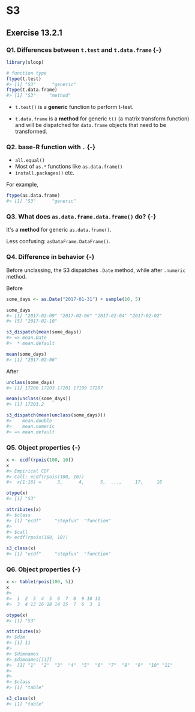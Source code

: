 # S3

## Exercise 13.2.1 

### Q1. Differences between `t.test` and `t.data.frame` {-}


```r
library(sloop)

# function type
ftype(t.test)
#> [1] "S3"      "generic"
ftype(t.data.frame)
#> [1] "S3"     "method"
```

- `t.test()` is a **generic** function to perform t-test.

- `t.data.frame` is a **method** for generic `t()` (a matrix transform function) and will be dispatched for `data.frame` objects that need to be transformed.

### Q2. base-R function with `.` {-}

- `all.equal()`
- Most of `as.*` functions like `as.data.frame()`
- `install.packages()`
etc.

For example,


```r
ftype(as.data.frame)
#> [1] "S3"      "generic"
```

### Q3. What does `as.data.frame.data.frame()` do? {-}
 
It's a **method** for generic `as.data.frame()`.

Less confusing: `asDataFrame.DataFrame()`.

### Q4. Difference in behavior {-}

Before unclassing, the S3 dispatches `.Date` method, while after `.numeric` method.

Before


```r
some_days <- as.Date("2017-01-31") + sample(10, 5)

some_days
#> [1] "2017-02-09" "2017-02-06" "2017-02-04" "2017-02-02"
#> [5] "2017-02-10"

s3_dispatch(mean(some_days))
#> => mean.Date
#>  * mean.default

mean(some_days)
#> [1] "2017-02-06"
```

After


```r
unclass(some_days)
#> [1] 17206 17203 17201 17199 17207

mean(unclass(some_days))
#> [1] 17203.2

s3_dispatch(mean(unclass(some_days)))
#>    mean.double
#>    mean.numeric
#> => mean.default
```

### Q5. Object properties {-}


```r
x <- ecdf(rpois(100, 10))
x
#> Empirical CDF 
#> Call: ecdf(rpois(100, 10))
#>  x[1:16] =      3,      4,      5,  ...,     17,     18

otype(x)
#> [1] "S3"

attributes(x)
#> $class
#> [1] "ecdf"     "stepfun"  "function"
#> 
#> $call
#> ecdf(rpois(100, 10))

s3_class(x)
#> [1] "ecdf"     "stepfun"  "function"
```

### Q6. Object properties {-}


```r
x <- table(rpois(100, 5))
x
#> 
#>  1  2  3  4  5  6  7  8  9 10 11 
#>  3  4 13 16 18 14 15  7  6  3  1

otype(x)
#> [1] "S3"

attributes(x)
#> $dim
#> [1] 11
#> 
#> $dimnames
#> $dimnames[[1]]
#>  [1] "1"  "2"  "3"  "4"  "5"  "6"  "7"  "8"  "9"  "10" "11"
#> 
#> 
#> $class
#> [1] "table"

s3_class(x)
#> [1] "table"
```
